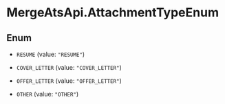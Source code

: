 # MergeAtsApi.AttachmentTypeEnum

## Enum


* `RESUME` (value: `"RESUME"`)

* `COVER_LETTER` (value: `"COVER_LETTER"`)

* `OFFER_LETTER` (value: `"OFFER_LETTER"`)

* `OTHER` (value: `"OTHER"`)


